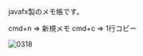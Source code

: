 javafx製のメモ帳です。

cmd+n => 新規メモ
cmd+c => 1行コピー

![0318](https://user-images.githubusercontent.com/57629050/222758146-a36c9a92-2905-407c-8b30-f8bc4f1e0091.gif)
 
